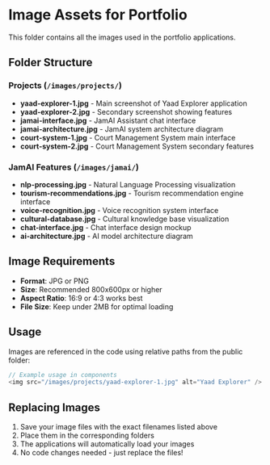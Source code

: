 # Image Assets for Portfolio

This folder contains all the images used in the portfolio applications.

## Folder Structure

### Projects (`/images/projects/`)
- **yaad-explorer-1.jpg** - Main screenshot of Yaad Explorer application
- **yaad-explorer-2.jpg** - Secondary screenshot showing features
- **jamai-interface.jpg** - JamAI Assistant chat interface
- **jamai-architecture.jpg** - JamAI system architecture diagram
- **court-system-1.jpg** - Court Management System main interface
- **court-system-2.jpg** - Court Management System secondary features

### JamAI Features (`/images/jamai/`)
- **nlp-processing.jpg** - Natural Language Processing visualization
- **tourism-recommendations.jpg** - Tourism recommendation engine interface
- **voice-recognition.jpg** - Voice recognition system interface
- **cultural-database.jpg** - Cultural knowledge base visualization
- **chat-interface.jpg** - Chat interface design mockup
- **ai-architecture.jpg** - AI model architecture diagram

## Image Requirements

- **Format**: JPG or PNG
- **Size**: Recommended 800x600px or higher
- **Aspect Ratio**: 16:9 or 4:3 works best
- **File Size**: Keep under 2MB for optimal loading

## Usage

Images are referenced in the code using relative paths from the public folder:
```javascript
// Example usage in components
<img src="/images/projects/yaad-explorer-1.jpg" alt="Yaad Explorer" />
```

## Replacing Images

1. Save your image files with the exact filenames listed above
2. Place them in the corresponding folders
3. The applications will automatically load your images
4. No code changes needed - just replace the files!